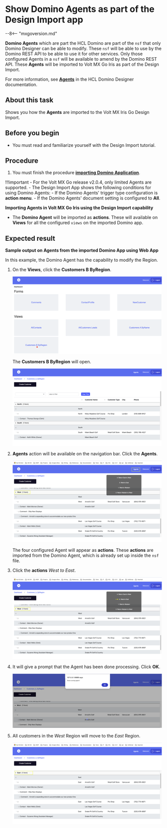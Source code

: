# Show Domino Agents as part of the Design Import app

--8<-- "mxgoversion.md"

**Domino Agents** which are part the HCL Domino are part of the `nsf` that only Domino Designer can be able to modify. These `nsf` will be able to use by the Domino REST API to be able to use it for other services. Only those configured Agents in a `nsf` will be available to amend by the Domino REST API. These **Agents** will be imported to Volt MX Go Iris as part of the Design Import. 

For more information, see [**Agents**](https://help.hcltechsw.com/dom_designer/14.0.0/basic/H_ABOUT_DESIGNING_AGENTS.html) in the HCL Domino Designer documentation.

## About this task

Shows you how the **Agents** are imported to the Volt MX Iris Go Design Import.

## Before you begin

- You must read and familiarize yourself with the Design Import tutorial.

## Procedure

1. You must finish the procedure [**importing Domino Application**](../tutorials/designimport.md#import-a-domino-application-using-a-new-volt-mx-go-foundry-app).

!!!important
    - For the Volt MX Go release v2.0.4, only limited Agents are supported.
    - The Design Import App shows the following conditions for using Domino Agents:
        - If the Domino Agents' trigger type configuration is **action menu**.
        - If the Domino Agents' document setting is configured to  **All**.

**Importing Agents in Volt MX Go Iris using the Design Import capability**

- The **Domino Agent** will be imported as **actions**. These will available on **Views** for all the configured `views` on the imported Domino app.

## Expected result

**Sample output on Agents from the imported Domino App using Web App**

  In this example, the Domino Agent has the capability to modify the Region. 

  1. On the **Views**, click the **Customers B ByRegion**. 

      ![Dashboard](../assets/images/diviewagent.png)


      
       The **Customers B ByRegion** will open. 
       
      ![Customers B ByRegion window](../assets/images/diagentview.png)
  
  
  2. **Agents** action will be available on the navigation bar. Click the **Agents**.

      ![Agents context menu](../assets/images/diactions.png)

      The four configured Agent will appear as **actions**. These **actions** are imported from the Domino Agent, which is already set up inside the `nsf` file.

  3. Click the **actions** *West to East*. 

     ![Select West to East action](../assets/images/diactionclick.png)

  4. It will give a prompt that the Agent has been done processing. Click **OK**.

     ![Notification prompt](../assets/images/diagtmsg.png)

  5. All customers in the *West* Region will move to the *East* Region.

     ![Customers B ByRegion window](../assets/images/diactionsresult.png)




   

